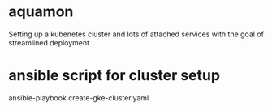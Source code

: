 # aquamon
Setting up a kubenetes cluster and lots of attached services with the goal of streamlined deployment

# ansible script for cluster setup
ansible-playbook create-gke-cluster.yaml 
